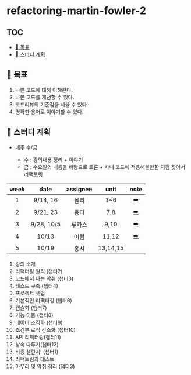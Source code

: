 # refactoring-martin-fowler-2

## TOC

- [🚀 목표](#목표)
- [📒 스터디 계획](#스터디-계획)

## 🚀 목표

1. 나쁜 코드에 대해 이해한다.
2. 나쁜 코드를 개선할 수 있다.
3. 코드리뷰의 기준점을 세울 수 있다.
4. 명확한 용어로 이야기할 수 있다.

## 📒 스터디 계획

- 매주 수/금

  - 수 : 강의내용 정리 + 이야기
  - 금 : 수요일의 내용을 바탕으로 토론 + 사내 코드에 적용해볼만한 지점 찾아서 리팩토링

| week |     date     | assignee |   unit   |       note        |
| :--: | :----------: | :------: | :------: | :---------------: |
|  1   |   9/14, 16   |   몰리   |   1~6    | [➡️](note/1st.md)   |
|  2   |   9/21, 23   |   융디   |   7,8    | [➡️](note/2nd.md)   |
|  3   |  9/28, 10/5  |  루카스  |   9,10    | [➡️](note/3rd.md)   |
|  4   |    10/13     |   어텀   |  11,12   |  [➡️](note/4th.md)  |
|  5   |    10/19     |   홍시   | 13,14,15 |                    |

1. 강의 소개
2. 리팩터링 원칙 (챕터2)
3. 코드에서 나는 악취 (챕터3)
4. 테스트 구축 (챕터4)
5. 프로젝트 셋업
6. 기본적인 리팩터링 (챕터6)
7. 캡슐화 (챕터7)
8. 기능 이동 (챕터8)
9. 데이터 조직화 (챕터9)
10. 조건부 로직 간소화 (챕터10)
11. API 리팩터링(챕터11)
12. 상속 다루기(챕터12)
13. 최종 챌린지! (챕터1)
14. 리팩토링과 테스트
15. 마무리 및 악취 정리 (챕터3)
